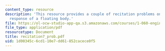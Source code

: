 ```yaml
---
content_type: resource
description: 'This resource provides a couple of recitation problems on topic: dynamic
  response of a floating body.'
file: https://ol-ocw-studio-app-qa.s3.amazonaws.com/courses/1-060-engineering-mechanics-ii-spring-2006/1d00345c6cd110e7dd61852cacece0f5_recitation7_prob.pdf
file_type: application/pdf
resourcetype: Document
title: recitation7_prob.pdf
uid: 1d00345c-6cd1-10e7-dd61-852cacece0f5
---
```

